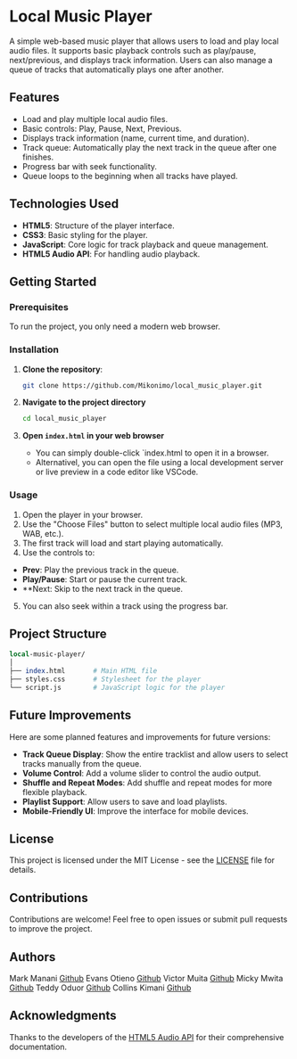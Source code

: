 # Local Music Player

A simple web-based music player that allows users to load and play local audio files. It supports basic playback controls such as play/pause, next/previous, and displays track information. Users can also manage a queue of tracks that automatically plays one after another.

## Features

- Load and play multiple local audio files.
- Basic controls: Play, Pause, Next, Previous.
- Displays track information (name, current time, and duration).
- Track queue: Automatically play the next track in the queue after one finishes.
- Progress bar with seek functionality.
- Queue loops to the beginning when all tracks have played.

## Technologies Used

- **HTML5**: Structure of the player interface.
- **CSS3**: Basic styling for the player.
- **JavaScript**: Core logic for track playback and queue management.
- **HTML5 Audio API**: For handling audio playback.

## Getting Started

### Prerequisites

To run the project, you only need a modern web browser.

### Installation

1. **Clone the repository**:

   ```bash
   git clone https://github.com/Mikonimo/local_music_player.git

2. **Navigate to the project directory**

   ```bash
   cd local_music_player

3. **Open `index.html` in your web browser**
   - You can simply double-click `index.html to open it in a browser.
   - Alternativel, you can open the file using a local development server or live preview in a code editor like VSCode.

### Usage
1. Open the player in your browser.
2. Use the "Choose Files" button to select multiple local audio files (MP3, WAB, etc.).
3. The first track will load and start playing automatically.
4. Use the controls to:
  - **Prev**: Play the previous track in the queue.
  - **Play/Pause**: Start or pause the current track.
  - **Next: Skip to the next track in the queue.
5. You can also seek within a track using the progress bar.

## Project Structure
   ```perl
   local-music-player/
│
├── index.html       # Main HTML file
├── styles.css       # Stylesheet for the player
└── script.js        # JavaScript logic for the player
```

## Future Improvements

Here are some planned features and improvements for future versions:

- **Track Queue Display**: Show the entire tracklist and allow users to select tracks manually from the queue.
- **Volume Control**: Add a volume slider to control the audio output.
- **Shuffle and Repeat Modes**: Add shuffle and repeat modes for more flexible playback.
- **Playlist Support**: Allow users to save and load playlists.
- **Mobile-Friendly UI**: Improve the interface for mobile devices.

## License

This project is licensed under the MIT License - see the [LICENSE](LICENSE) file for details.

## Contributions

Contributions are welcome! Feel free to open issues or submit pull requests to improve the project.

## Authors
Mark Manani [Github](https://Mikonimo.github.com)
Evans Otieno [Github](https://github.com)
Victor Muita [Github](https://github.com)
Micky Mwita [Github](https://github.com)
Teddy Oduor [Github](https://github.com)
Collins Kimani [Github](https://github.com)

## Acknowledgments

Thanks to the developers of the [HTML5 Audio API](https://developer.mozilla.org/en-US/docs/Web/API/HTMLMediaElement) for their comprehensive documentation.
```
